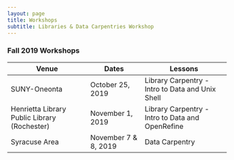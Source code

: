 ```yaml
---
layout: page
title: Workshops
subtitle: Libraries & Data Carpentries Workshop
---
```


### Fall 2019 Workshops

Venue | Dates | Lessons
---|---|---
SUNY-Oneonta | October 25, 2019 | Library Carpentry - Intro to Data and Unix Shell
Henrietta Library Public Library (Rochester) | November 1, 2019 | Library Carpentry - Intro to Data and OpenRefine
Syracuse Area | November 7 & 8, 2019 | Data Carpentry
